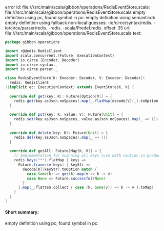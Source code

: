 error id: file://<WORKSPACE>/src/main/scala/gibbon/operations/RedisEventStore.scala:
file://<WORKSPACE>/src/main/scala/gibbon/operations/RedisEventStore.scala
empty definition using pc, found symbol in pc: 
empty definition using semanticdb
empty definition using fallback
non-local guesses:
	 -io/circe/syntax/redis.
	 -io/circe/parser/redis.
	 -redis.
	 -scala/Predef.redis.
offset: 35
uri: file://<WORKSPACE>/src/main/scala/gibbon/operations/RedisEventStore.scala
text:
```scala
package gibbon.operations

import r@@edis.RedisClient
import scala.concurrent.{Future, ExecutionContext}
import io.circe.{Encoder, Decoder}
import io.circe.syntax._
import io.circe.parser._

class RedisEventStore[K: Encoder: Decoder, V: Encoder: Decoder](
  redis: RedisClient
)(implicit ec: ExecutionContext) extends EventStore[K, V] {
  
  override def get(key: K): Future[Option[V]] = {
    redis.get(key.asJson.noSpaces).map(_.flatMap(decode[V](_).toOption))
  }
  
  override def put(key: K, value: V): Future[Unit] = {
    redis.set(key.asJson.noSpaces, value.asJson.noSpaces).map(_ => ())
  }
  
  override def delete(key: K): Future[Unit] = {
    redis.del(key.asJson.noSpaces).map(_ => ())
  }
  
  override def getAll: Future[Map[K, V]] = {
    // Implementation for scanning all keys (use with caution in production)
    redis.keys("*").flatMap { keys =>
      Future.traverse(keys) { keyStr =>
        decode[K](keyStr).toOption match {
          case Some(k) => get(k).map(v => k -> v)
          case None => Future.successful(None)
        }
      }.map(_.flatten.collect { case (k, Some(v)) => k -> v }.toMap)
    }
  }
}
```


#### Short summary: 

empty definition using pc, found symbol in pc: 